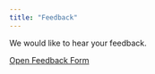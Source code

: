 ```yaml
---
title: "Feedback"
---
```


We would like to hear your feedback.

<a href="https://forms.gle/Svq5ZNCMwvkHuUjk9" target="_blank" class="btn btn-acd">Open Feedback Form</a>
